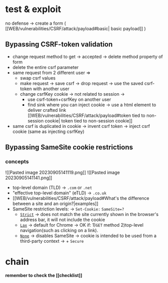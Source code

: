 
# test & exploit
 
no defense -> create a form ( [[WEB/vulnerabilities/CSRF/attack/payload#basic| basic payload]] )
## Bypassing CSRF-token validation

- change request method to get -> accepted -> delete method property of form 
- delete the entire csrf parameter 
- same request from 2 different user =>
  - swap csrf values
  - make request -> save csrf -> drop request -> use the saved csrf-token with another user 
  - change csrfKey cookie -> not related to session ->
    - use csrf-token+csrfKey on another user
    - find sink where you can inject cookie -> use a html element to deliver crafted link 
      [[WEB/vulnerabilities/CSRF/attack/payload#token tied to non-session cookie| token tied to non-session cookie]]
- same csrf is duplicated in cookie -> invent csrf token -> inject csrf cookie (same as injecting csrfKey)

## Bypassing SameSite cookie restrictions

### concepts

![[Pasted image 20230905141119.png]]
![[Pasted image 20230905141141.png]]

- top-level domain (TLD) -> `.com` or `.net`
- "effective top-level domain" (eTLD) -> `.co.uk`
- [[WEB/vulnerabilities/CSRF/attack/payload#What's the difference between a site and an origin?|examples]]
- SameSite restriction levels: -> `Set-Cookie:` `SameSite=?`
  - [`Strict`](https://portswigger.net/web-security/csrf/bypassing-samesite-restrictions#strict) -> does not match the site currently shown in the browser's address bar, it will not include the cookie
  - [`Lax`](https://portswigger.net/web-security/csrf/bypassing-samesite-restrictions#lax) -> default for Chrome -> OK if:  1)`GET` method 2)top-level navigation(such as clicking on a link).
  - [`None`](https://portswigger.net/web-security/csrf/bypassing-samesite-restrictions#none) ->  disables SameSite -> cookie is intended to be used from a third-party context -> + `Secure`

# chain 


**remember to check the [[checklist]]**
